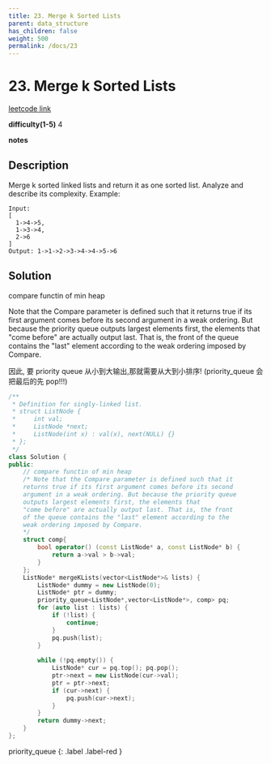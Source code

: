 ```yaml
---
title: 23. Merge k Sorted Lists
parent: data_structure
has_children: false
weight: 500
permalink: /docs/23
---
```

# 23. Merge k Sorted Lists
[leetcode link](https://leetcode.com/problems/merge-k-sorted-lists/)

**difficulty(1-5)** 
4

**notes**   


## Description
Merge k sorted linked lists and return it as one sorted list. Analyze and describe its complexity.
Example:
```
Input:
[
  1->4->5,
  1->3->4,
  2->6
]
Output: 1->1->2->3->4->4->5->6
```

## Solution
compare functin of min heap

Note that the Compare parameter is defined such that it
returns true if its first argument comes before its second 
argument in a weak ordering. But because the priority queue 
outputs largest elements first, the elements that
"come before" are actually output last. That is, the front 
of the queue contains the "last" element according to the 
weak ordering imposed by Compare.

因此, 要 priority queue 从小到大输出,那就需要从大到小排序! (priority_queue 会把最后的先 pop!!!)

```c++
/**
 * Definition for singly-linked list.
 * struct ListNode {
 *     int val;
 *     ListNode *next;
 *     ListNode(int x) : val(x), next(NULL) {}
 * };
 */
class Solution {
public:
    // compare functin of min heap
    /* Note that the Compare parameter is defined such that it
    returns true if its first argument comes before its second 
    argument in a weak ordering. But because the priority queue 
    outputs largest elements first, the elements that
    "come before" are actually output last. That is, the front 
    of the queue contains the "last" element according to the 
    weak ordering imposed by Compare.
    */
    struct comp{
        bool operator() (const ListNode* a, const ListNode* b) {
            return a->val > b->val;
        }
    };
    ListNode* mergeKLists(vector<ListNode*>& lists) {
        ListNode* dummy = new ListNode(0);
        ListNode* ptr = dummy;
        priority_queue<ListNode*,vector<ListNode*>, comp> pq;
        for (auto list : lists) {
            if (!list) {
                continue;
            }
            pq.push(list);
        }
        
        while (!pq.empty()) {
            ListNode* cur = pq.top(); pq.pop();
            ptr->next = new ListNode(cur->val);
            ptr = ptr->next;
            if (cur->next) {
                pq.push(cur->next);
            }
        }
        return dummy->next;
    }
};
```
priority_queue
{: .label .label-red }
